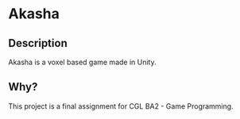 # Akasha

## Description

Akasha is a voxel based game made in Unity.

## Why?

This project is a final assignment for CGL BA2 - Game Programming.
